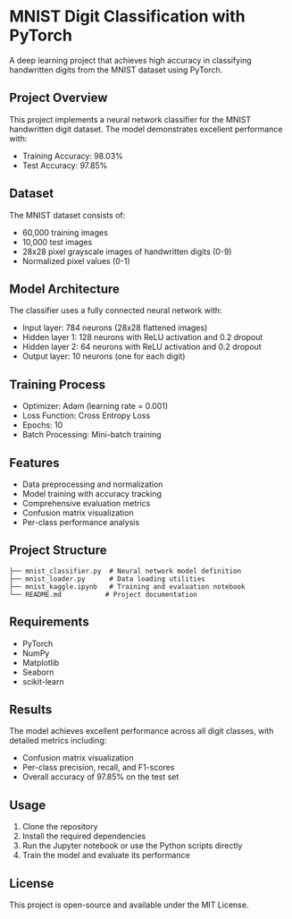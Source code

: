 # MNIST Digit Classification with PyTorch

A deep learning project that achieves high accuracy in classifying handwritten digits from the MNIST dataset using PyTorch.

## Project Overview

This project implements a neural network classifier for the MNIST handwritten digit dataset. The model demonstrates excellent performance with:

- Training Accuracy: 98.03%
- Test Accuracy: 97.85%

## Dataset

The MNIST dataset consists of:
- 60,000 training images
- 10,000 test images
- 28x28 pixel grayscale images of handwritten digits (0-9)
- Normalized pixel values (0-1)

## Model Architecture

The classifier uses a fully connected neural network with:

- Input layer: 784 neurons (28x28 flattened images)
- Hidden layer 1: 128 neurons with ReLU activation and 0.2 dropout
- Hidden layer 2: 64 neurons with ReLU activation and 0.2 dropout
- Output layer: 10 neurons (one for each digit)

## Training Process

- Optimizer: Adam (learning rate = 0.001)
- Loss Function: Cross Entropy Loss
- Epochs: 10
- Batch Processing: Mini-batch training

## Features

- Data preprocessing and normalization
- Model training with accuracy tracking
- Comprehensive evaluation metrics
- Confusion matrix visualization
- Per-class performance analysis

## Project Structure

```
├── mnist_classifier.py  # Neural network model definition
├── mnist_loader.py      # Data loading utilities
├── mnist_kaggle.ipynb   # Training and evaluation notebook
└── README.md           # Project documentation
```

## Requirements

- PyTorch
- NumPy
- Matplotlib
- Seaborn
- scikit-learn

## Results

The model achieves excellent performance across all digit classes, with detailed metrics including:
- Confusion matrix visualization
- Per-class precision, recall, and F1-scores
- Overall accuracy of 97.85% on the test set

## Usage

1. Clone the repository
2. Install the required dependencies
3. Run the Jupyter notebook or use the Python scripts directly
4. Train the model and evaluate its performance

## License

This project is open-source and available under the MIT License.